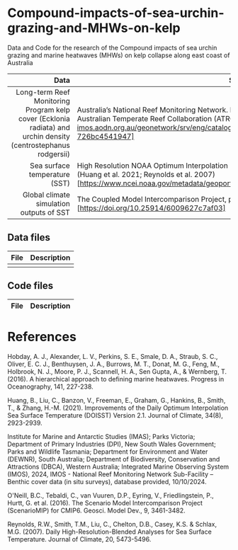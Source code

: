 # Compound-impacts-of-sea-urchin-grazing-and-MHWs-on-kelp
Data and Code for the research of the Compound impacts of sea urchin grazing and marine heatwaves (MHWs) on kelp collapse along east coast of Australia

| Data | Source |
|-----:|---------------|
| Long-term Reef Monitoring Program kelp cover (Ecklonia radiata) and urchin density (centrostephanus rodgersii) | Australia’s National Reef Monitoring Network. Raw data and instructions can be accessed from the Australian Temperate Reef Collaboration (ATRC) and Reef Life Survey (RLS). [https://catalogue-imos.aodn.org.au/geonetwork/srv/eng/catalog.search#/metadata/ec424e4f-0f55-41a5-a3f2-726bc4541947] |
| Sea surface temperature (SST) | High Resolution NOAA Optimum Interpolation 1/4 Degree Daily SST (OISST) Analysis, Version 2.1 (Huang et al. 2021; Reynolds et al. 2007) [https://www.ncei.noaa.gov/metadata/geoportal/rest/metadata/item/gov.noaa.ncdc:C00844/html] |
| Global climate simulation  outputs of SST | The Coupled Model Intercomparison Project, phase 6 (CMIP6; O'Neill et al. 2016)  available at [https://doi.org/10.25914/6009627c7af03] |


## Data files
| File | Description |
|-----:|---------------|
| | |

## Code files
| File | Description |
|-----:|---------------|


# References

Hobday, A. J., Alexander, L. V., Perkins, S. E., Smale, D. A., Straub, S. C., Oliver, E. C. J., Benthuysen, J. A., Burrows, M. T., Donat, M. G., Feng, M., Holbrook, N. J., Moore, P. J., Scannell, H. A., Sen Gupta, A., & Wernberg, T. (2016). A hierarchical approach to defining marine heatwaves. Progress in Oceanography, 141, 227-238.

Huang, B., Liu, C., Banzon, V., Freeman, E., Graham, G., Hankins, B., Smith, T., & Zhang, H.-M. (2021). Improvements of the Daily Optimum Interpolation Sea Surface Temperature (DOISST) Version 2.1. Journal of Climate, 34(8), 2923-2939. 

Institute for Marine and Antarctic Studies (IMAS); Parks Victoria; Department of Primary Industries (DPI), New South Wales Government; Parks and Wildlife Tasmania; Department for Environment and Water (DEWNR), South Australia; Department of Biodiversity, Conservation and Attractions (DBCA), Western Australia; Integrated Marine Observing System (IMOS), 2024, IMOS - National Reef Monitoring Network Sub-Facility – Benthic cover data (in situ surveys), database provided, 10/10/2024.

O'Neill, B.C., Tebaldi, C., van Vuuren, D.P., Eyring, V., Friedlingstein, P., Hurtt, G. et al. (2016). The Scenario Model Intercomparison Project (ScenarioMIP) for CMIP6. Geosci. Model Dev., 9, 3461-3482.

Reynolds, R.W., Smith, T.M., Liu, C., Chelton, D.B., Casey, K.S. & Schlax, M.G. (2007). Daily High-Resolution-Blended Analyses for Sea Surface Temperature. Journal of Climate, 20, 5473-5496.
